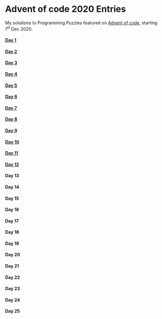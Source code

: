 # Advent of code 2020 Entries
My solutions to Programming Puzzles featured on [Advent of code](https://adventofcode.com/), starting 1<sup>st</sup> Dec 2020.

#### [Day 1](https://github.com/Kabiirk/advent-of-code-2020-entries/tree/main/Day1)
#### [Day 2](https://github.com/Kabiirk/advent-of-code-2020-entries/tree/main/Day2)
#### [Day 3](https://github.com/Kabiirk/advent-of-code-2020-entries/tree/main/Day3)
#### [Day 4](https://github.com/Kabiirk/advent-of-code-2020-entries/tree/main/Day4)
#### [Day 5](https://github.com/Kabiirk/advent-of-code-2020-entries/tree/main/Day5)
#### [Day 6](https://github.com/Kabiirk/advent-of-code-2020-entries/tree/main/Day6)
#### [Day 7](https://github.com/Kabiirk/advent-of-code-2020-entries/tree/main/Day7)
#### [Day 8](https://github.com/Kabiirk/advent-of-code-2020-entries/tree/main/Day8)
#### [Day 9](https://github.com/Kabiirk/advent-of-code-2020-entries/tree/main/Day9)
#### [Day 10](https://github.com/Kabiirk/advent-of-code-2020-entries/tree/main/Day10)
#### [Day 11](https://github.com/Kabiirk/advent-of-code-2020-entries/tree/main/Day11)
#### [Day 12](https://github.com/Kabiirk/advent-of-code-2020-entries/tree/main/Day12)
#### Day 13
#### Day 14
#### Day 15
#### Day 16
#### Day 17
#### Day 18
#### Day 19
#### Day 20
#### Day 21
#### Day 22
#### Day 23
#### Day 24
#### Day 25